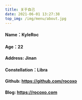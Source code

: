 ```yaml
---
title: 关于自己
date: 2021-06-01 13:27:38
top_img: /img/menu/about.jpg
---
```

#### Name：KyleRoc
#### Age：22
#### Address: Jinan
#### Constellation：Libra
#### Github: https://github.com/rocoxo
#### Blog: https://rocoxo.com
